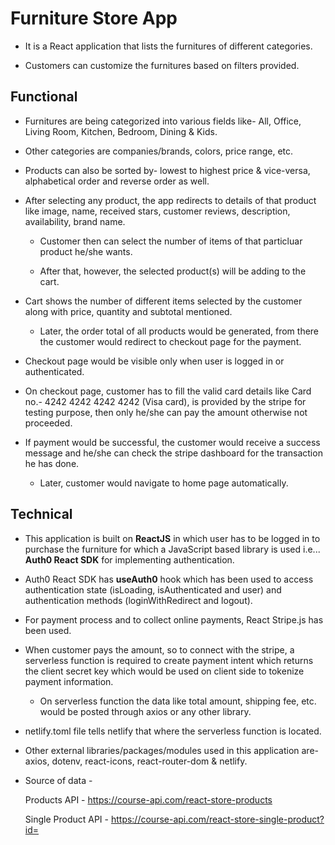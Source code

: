 #   Furniture Store App

*   It is a React application that lists the furnitures of different categories.

*   Customers can customize the furnitures based on filters provided.

##  Functional

*   Furnitures are being categorized into various fields like- All, Office, Living Room, Kitchen, Bedroom, Dining & Kids.

*   Other categories are companies/brands, colors, price range, etc.

*   Products can also be sorted by- lowest to highest price & vice-versa, alphabetical order and reverse order as well.

*   After selecting any product, the app redirects to details of that product like image, name, received stars, customer reviews, description, availability, brand name.
    
    *   Customer then can select the number of items of that particluar product he/she wants.

    *   After that, however, the selected product(s) will be adding to the cart.

*   Cart shows the number of different items selected by the customer along with price, quantity and subtotal mentioned.

    *   Later, the order total of all products would be generated, from there the customer would redirect to checkout page for the payment.

*   Checkout page would be visible only when user is logged in or authenticated.

*   On checkout page, customer has to fill the valid card details like Card no.- 4242 4242 4242 4242 (Visa card), is provided by the stripe for testing purpose, then only he/she can pay the amount otherwise not proceeded.

*   If payment would be successful, the customer would receive a success message and he/she can check the stripe dashboard for the transaction he has done.

    *   Later, customer would navigate to home page automatically. 


##  Technical

*   This application is built on **ReactJS** in which user has to be logged in to purchase the furniture for which a JavaScript based library is used i.e... **Auth0 React SDK** for implementing authentication.

*  Auth0 React SDK has **useAuth0** hook which has been used to access authentication state (isLoading, isAuthenticated and user) and authentication methods (loginWithRedirect and logout).

*   For payment process and to collect online payments, React Stripe.js has been used.

*   When customer pays the amount, so to connect with the stripe, a serverless function is required to create payment intent which returns the client secret key which would be used on client side to tokenize payment information.

    *   On serverless function the data like total amount, shipping fee, etc. would be posted through axios or any other library. 

*   netlify.toml file tells netlify that where the serverless function is located. 

*   Other external libraries/packages/modules used in this application are- axios, dotenv, react-icons, react-router-dom & netlify.

*  Source of data -

    Products API - https://course-api.com/react-store-products

    Single Product API - https://course-api.com/react-store-single-product?id=